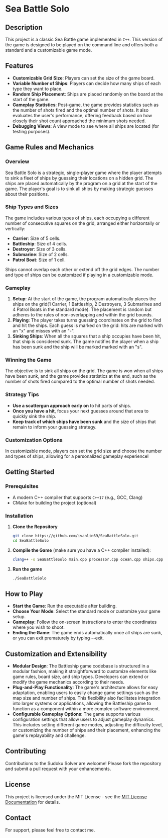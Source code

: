 # Sea Battle Solo

## Description
This project is a classic Sea Battle game implemented in `C++`. This version of the game is designed to be played on the command line and offers both a standard and a customizable game mode.

## Features
- **Customizable Grid Size**: Players can set the size of the game board.
- **Variable Number of Ships**: Players can decide how many ships of each type they want to place.
- **Random Ship Placement**: Ships are placed randomly on the board at the start of the game.
- **Gameplay Statistics**: Post-game, the game provides statistics such as the number of shots fired and the optimal number of shots. It also evaluates the user's performance, offering feedback based on how closely their shot count approached the minimum shots needed.
- **Debugging Views**: A view mode to see where all ships are located (for testing purposes).

## Game Rules and Mechanics

### Overview
Sea Battle Solo is a strategic, single-player game where the player attempts to sink a fleet of ships by guessing their locations on a hidden grid. The ships are placed automatically by the program on a grid at the start of the game. The player's goal is to sink all ships by making strategic guesses about their positions.

### Ship Types and Sizes
The game includes various types of ships, each occupying a different number of consecutive squares on the grid, arranged either horizontally or vertically:
- **Carrier**: Size of 5 cells.
- **Battleship**: Size of 4 cells.
- **Destroyer**: Size of 3 cells.
- **Submarine**: Size of 2 cells.
- **Patrol Boat**: Size of 1 cell.

Ships cannot overlap each other or extend off the grid edges. The number and type of ships can be customized if playing in a customizable mode.

### Gameplay
1. **Setup**: At the start of the game, the program automatically places the ships on the grid(1 Carrier, 1 Battleship, 2 Destroyers, 3 Submarines and 4 Patrol Boats in the standard mode). The placement is random but adheres to the rules of non-overlapping and within the grid bounds.
2. **Playing**: The player takes turns guessing coordinates on the grid to find and hit the ships. Each guess is marked on the grid: hits are marked with an "x" and misses with an "-".
3. **Sinking Ships**: When all the squares that a ship occupies have been hit, that ship is considered sunk. The game notifies the player when a ship has been sunk and the ship will be marked marked with an "s".

### Winning the Game
The objective is to sink all ships on the grid. The game is won when all ships have been sunk, and the game provides statistics at the end, such as the number of shots fired compared to the optimal number of shots needed.

### Strategy Tips
- **Use a scattergun approach early on** to hit parts of ships.
- **Once you have a hit**, focus your next guesses around that area to quickly sink the ship.
- **Keep track of which ships have been sunk** and the size of ships that remain to inform your guessing strategy.

### Customization Options
In customizable mode, players can set the grid size and choose the number and types of ships, allowing for a personalized gameplay experience!


## Getting Started

### Prerequisites

- A modern C++ compiler that supports `C++17` (e.g., GCC, Clang)
- CMake for building the project (optional)

### Installation

1. **Clone the Repository**

   ```bash
   git clone https://github.com/ivanlin69/SeaBattleSolo.git
   cd SeaBattleSolo
   ```
2. **Compile the Game** (make sure you have a C++ compiler installed):
   ```bash
   clang++ -o SeaBattleSolo main.cpp processor.cpp ocean.cpp ships.cpp -std=c++17
   ```
3. **Run the game**
   ```bash
   ./SeaBattleSolo
   ```
   
## How to Play
- **Start the Game**: Run the executable after building.
- **Choose Your Mode**: Select the standard mode or customize your game setup.
- **Gameplay**: Follow the on-screen instructions to enter the coordinates where you wish to shoot.
- **Ending the Game**: The game ends automatically once all ships are sunk, or you can exit prematurely by typing --exit.

## Customization and Extensibility
- **Modular Design**: The Battleship game codebase is structured in a modular fashion, making it straightforward to customize elements like game rules, board size, and ship types. Developers can extend or modify the game mechanics according to their needs.
- **Plug-and-Play Functionality**: The game's architecture allows for easy adaptation, enabling users to easily change game settings such as the map size and number of ships. This flexibility also facilitates integration into larger systems or applications, allowing the Battleship game to function as a component within a more complex software environment.
- **Configurable Gameplay Options**: The game supports various configuration settings that allow users to adjust gameplay dynamics. This includes setting different game modes, adjusting the difficulty level, or customizing the number of ships and their placement, enhancing the game's replayability and challenge.

## Contributing
Contributions to the Sudoku Solver are welcome! Please fork the repository and submit a pull request with your enhancements.

## License
This project is licensed under the MIT License - see the [MIT License Documentation](https://opensource.org/licenses/MIT) for details.

## Contact
For support, please feel free to contact me.
